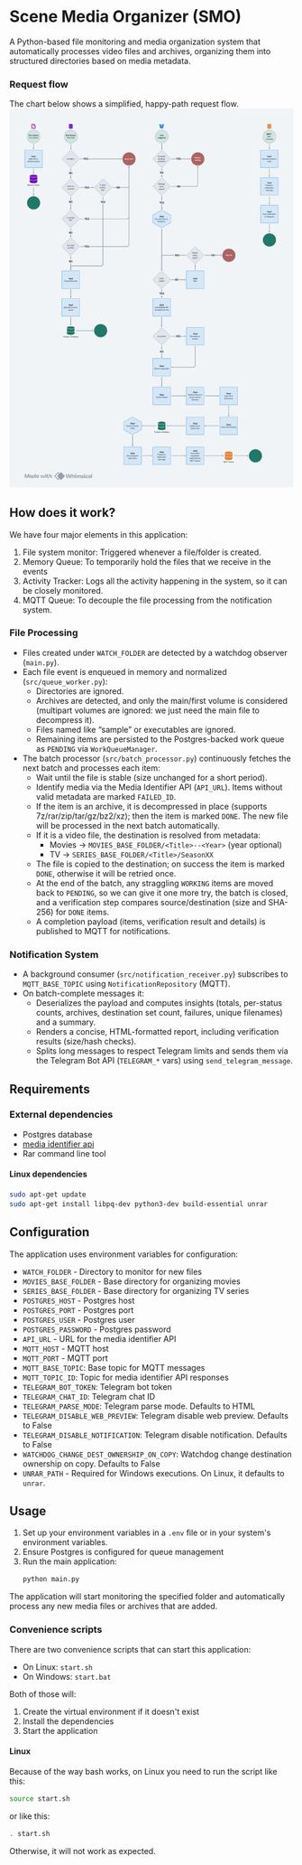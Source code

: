 # Scene Media Organizer (SMO)

A Python-based file monitoring and media organization system that automatically processes video files and archives,
organizing them into structured directories based on media metadata.

### Request flow
The chart below shows a simplified, happy-path request flow.
![Data flow chart](data-flow.png)

## How does it work?
We have four major elements in this application:
1. File system monitor: Triggered whenever a file/folder is created.
2. Memory Queue: To temporarily hold the files that we receive in the events
3. Activity Tracker: Logs all the activity happening in the system, so it can be closely monitored.
4. MQTT Queue: To decouple the file processing from the notification system.

### File Processing
- Files created under `WATCH_FOLDER` are detected by a watchdog observer (`main.py`).
- Each file event is enqueued in memory and normalized (`src/queue_worker.py`):
  - Directories are ignored.
  - Archives are detected, and only the main/first volume is considered (multipart volumes are ignored: we just need the main file to decompress it).
  - Files named like “sample” or executables are ignored.
  - Remaining items are persisted to the Postgres-backed work queue as `PENDING` via `WorkQueueManager`.
- The batch processor (`src/batch_processor.py`) continuously fetches the next batch and processes each item:
  - Wait until the file is stable (size unchanged for a short period).
  - Identify media via the Media Identifier API (`API_URL`). Items without valid metadata are marked `FAILED_ID`.
  - If the item is an archive, it is decompressed in place (supports 7z/rar/zip/tar/gz/bz2/xz); then the item is marked `DONE`. The new file will be processed in the next batch automatically.
  - If it is a video file, the destination is resolved from metadata:
    - Movies → `MOVIES_BASE_FOLDER/<Title>--<Year>` (year optional)
    - TV → `SERIES_BASE_FOLDER/<Title>/SeasonXX`
  - The file is copied to the destination; on success the item is marked `DONE`, otherwise it will be retried once.
  - At the end of the batch, any straggling `WORKING` items are moved back to `PENDING`, so we can give it one more try, the batch is closed, and a verification step compares source/destination (size and SHA-256) for `DONE` items.
  - A completion payload (items, verification result and details) is published to MQTT for notifications.

### Notification System
- A background consumer (`src/notification_receiver.py`) subscribes to `MQTT_BASE_TOPIC` using `NotificationRepository` (MQTT).
- On batch-complete messages it:
  - Deserializes the payload and computes insights (totals, per-status counts, archives, destination set count, failures, unique filenames) and a summary.
  - Renders a concise, HTML-formatted report, including verification results (size/hash checks).
  - Splits long messages to respect Telegram limits and sends them via the Telegram Bot API (`TELEGRAM_*` vars) using `send_telegram_message`.

## Requirements

### External dependencies
- Postgres database
- [media identifier api](https://github.com/brenordv/media-identifier-api)
- Rar command line tool

#### Linux dependencies
```bash
sudo apt-get update
sudo apt-get install libpq-dev python3-dev build-essential unrar
```

## Configuration

The application uses environment variables for configuration:

- `WATCH_FOLDER` - Directory to monitor for new files
- `MOVIES_BASE_FOLDER` - Base directory for organizing movies
- `SERIES_BASE_FOLDER` - Base directory for organizing TV series
- `POSTGRES_HOST` - Postgres host
- `POSTGRES_PORT` - Postgres port
- `POSTGRES_USER` - Postgres user
- `POSTGRES_PASSWORD` - Postgres password
- `API_URL` - URL for the media identifier API
- `MQTT_HOST` - MQTT host
- `MQTT_PORT` - MQTT port
- `MQTT_BASE_TOPIC`: Base topic for MQTT messages
- `MQTT_TOPIC_ID`: Topic for media identifier API responses
- `TELEGRAM_BOT_TOKEN`: Telegram bot token
- `TELEGRAM_CHAT_ID`: Telegram chat ID
- `TELEGRAM_PARSE_MODE`: Telegram parse mode. Defaults to HTML
- `TELEGRAM_DISABLE_WEB_PREVIEW`: Telegram disable web preview. Defaults to False
- `TELEGRAM_DISABLE_NOTIFICATION`: Telegram disable notification. Defaults to False
- `WATCHDOG_CHANGE_DEST_OWNERSHIP_ON_COPY`: Watchdog change destination ownership on copy. Defaults to False
- `UNRAR_PATH` - Required for Windows executions. On Linux, it defaults to `unrar`.

## Usage

1. Set up your environment variables in a `.env` file or in your system's environment variables.
2. Ensure Postgres is configured for queue management
3. Run the main application:
   ```bash
   python main.py
   ```
The application will start monitoring the specified folder and automatically process any new media files or
archives that are added.

### Convenience scripts
There are two convenience scripts that can start this application:
- On Linux: `start.sh`
- On Windows: `start.bat`

Both of those will:
1. Create the virtual environment if it doesn't exist
2. Install the dependencies
3. Start the application

#### Linux
Because of the way bash works, on Linux you need to run the script like this:
```bash
source start.sh
```

or like this:
```bash
. start.sh
```

Otherwise, it will not work as expected.